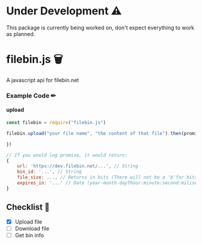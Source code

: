 # Under Development ⚠
This package is currently being worked on, don't expect everything to work as planned.

# filebin.js 🗑
A javascript api for filebin.net

### Example Code ✏
#### upload
```js
const filebin = require("filebin.js")

filebin.upload("your file name", "the content of that file").then(promise => {

})

// If you would log promise, it would return:
{
    url: 'https://dev.filebin.net/...', // String
    bin_id: '...', // String
    file_size: ..., // Returns in bits (There will not be a 'b'for bits included.) - Integer
    expires_in: '...' // Date (year-month-dayThour:minute:second:miliseconds) - String
}
```

## Checklist 📃

- [x] Upload file
- [ ] Download file
- [ ] Get bin info
